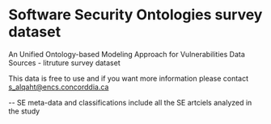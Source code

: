 # Software Security Ontologies survey dataset
An Unified Ontology-based Modeling Approach for Vulnerabilities Data Sources  - litruture survey dataset

This data is free to use and if you want more information please contact s_alqaht@encs.concorddia.ca

-- SE meta-data and classifications include all the SE artciels analyzed in the study
